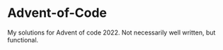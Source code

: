 # Advent-of-Code
My solutions for Advent of code 2022.
Not necessarily well written, but functional.
